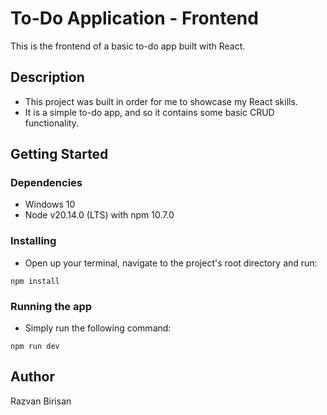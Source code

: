 # To-Do Application - Frontend

This is the frontend of a basic to-do app built with React.

## Description

* This project was built in order for me to showcase my React skills.
* It is a simple to-do app, and so it contains some basic CRUD functionality.

## Getting Started

### Dependencies

* Windows 10
* Node v20.14.0 (LTS) with npm 10.7.0

### Installing

* Open up your terminal, navigate to the project's root directory and run:
```
npm install
```

### Running the app

* Simply run the following command:
```
npm run dev
```

## Author

Razvan Birisan
